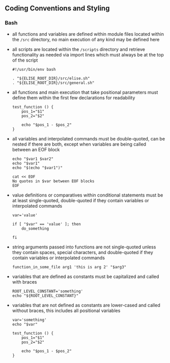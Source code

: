 ## Coding Conventions and Styling

### Bash
- all functions and variables are defined within module files located within the `/src` directory, no main execution of any kind may be defined here

- all scripts are located within the `/scripts` directory and retrieve functionality as needed via import lines which must always be at the top of the script
    ```
    #!/usr/bin/env bash

    . "${ELISE_ROOT_DIR}/src/elise.sh"
    . "${ELISE_ROOT_DIR}/src/general.sh"
    ```

- all functions and main execution that take positional parameters must define them within the first few declarations for readability
    ```
    test_function () {
        pos_1="$1"
        pos_2="$2"

        echo "$pos_1 - $pos_2"
    }
    ```

- all variables and interpolated commands must be double-quoted, can be nested if there are both, except when variables are being called between an EOF block
    ```
    echo "$var1 $var2"
    echo "$var1"
    echo "$(echo "$var1")"
    ```

    ```
    cat << EOF
    No quotes in $var between EOF blocks
    EOF
    ```

- value definitions or comparatives within conditional statements must be at least single-quoted, double-quoted if they contain variables or interpolated commands
    ```
    var='value'
    ```

    ```
    if [ "$var" == 'value' ]; then
        do_something

    fi
    ```

- string arguments passed into functions are not single-quoted unless they contain spaces, special characters, and double-quoted if they contain variables or interpolated commands
    ```
    function_in_some_file arg1 'this is arg 2' "$arg3"
    ```

- variables that are defined as constants must be capitalized and called with braces
    ```
    ROOT_LEVEL_CONSTANT='something'
    echo "${ROOT_LEVEL_CONSTANT}"
    ```

- variables that are not defined as constants are lower-cased and called without braces, this includes all positional variables
    ```
    var='something'
    echo "$var"
    ```

    ```
    test_function () {
        pos_1="$1"
        pos_2="$2"

        echo "$pos_1 - $pos_2"
    }
    ```
